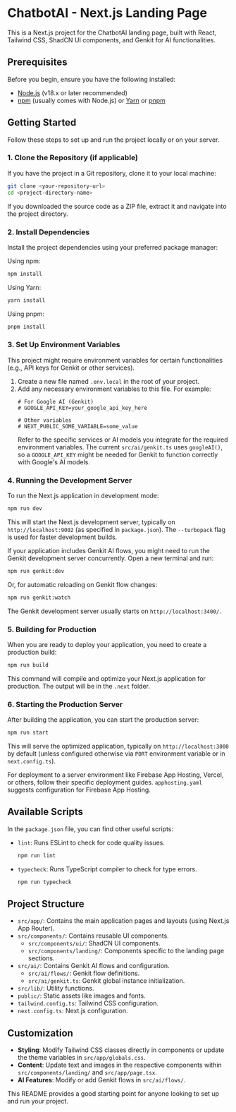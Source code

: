 
# ChatbotAI - Next.js Landing Page

This is a Next.js project for the ChatbotAI landing page, built with React, Tailwind CSS, ShadCN UI components, and Genkit for AI functionalities.

## Prerequisites

Before you begin, ensure you have the following installed:
*   [Node.js](https://nodejs.org/) (v18.x or later recommended)
*   [npm](https://www.npmjs.com/) (usually comes with Node.js) or [Yarn](https://yarnpkg.com/) or [pnpm](https://pnpm.io/)

## Getting Started

Follow these steps to set up and run the project locally or on your server.

### 1. Clone the Repository (if applicable)

If you have the project in a Git repository, clone it to your local machine:
```bash
git clone <your-repository-url>
cd <project-directory-name>
```
If you downloaded the source code as a ZIP file, extract it and navigate into the project directory.

### 2. Install Dependencies

Install the project dependencies using your preferred package manager:

Using npm:
```bash
npm install
```

Using Yarn:
```bash
yarn install
```

Using pnpm:
```bash
pnpm install
```

### 3. Set Up Environment Variables

This project might require environment variables for certain functionalities (e.g., API keys for Genkit or other services).
1.  Create a new file named `.env.local` in the root of your project.
2.  Add any necessary environment variables to this file. For example:
    ```env
    # For Google AI (Genkit)
    # GOOGLE_API_KEY=your_google_api_key_here

    # Other variables
    # NEXT_PUBLIC_SOME_VARIABLE=some_value
    ```
    Refer to the specific services or AI models you integrate for the required environment variables. The current `src/ai/genkit.ts` uses `googleAI()`, so a `GOOGLE_API_KEY` might be needed for Genkit to function correctly with Google's AI models.

### 4. Running the Development Server

To run the Next.js application in development mode:
```bash
npm run dev
```
This will start the Next.js development server, typically on `http://localhost:9002` (as specified in `package.json`). The `--turbopack` flag is used for faster development builds.

If your application includes Genkit AI flows, you might need to run the Genkit development server concurrently. Open a new terminal and run:
```bash
npm run genkit:dev
```
Or, for automatic reloading on Genkit flow changes:
```bash
npm run genkit:watch
```
The Genkit development server usually starts on `http://localhost:3400/`.

### 5. Building for Production

When you are ready to deploy your application, you need to create a production build:
```bash
npm run build
```
This command will compile and optimize your Next.js application for production. The output will be in the `.next` folder.

### 6. Starting the Production Server

After building the application, you can start the production server:
```bash
npm run start
```
This will serve the optimized application, typically on `http://localhost:3000` by default (unless configured otherwise via `PORT` environment variable or in `next.config.ts`).

For deployment to a server environment like Firebase App Hosting, Vercel, or others, follow their specific deployment guides. `apphosting.yaml` suggests configuration for Firebase App Hosting.

## Available Scripts

In the `package.json` file, you can find other useful scripts:
*   `lint`: Runs ESLint to check for code quality issues.
    ```bash
    npm run lint
    ```
*   `typecheck`: Runs TypeScript compiler to check for type errors.
    ```bash
    npm run typecheck
    ```

## Project Structure

*   `src/app/`: Contains the main application pages and layouts (using Next.js App Router).
*   `src/components/`: Contains reusable UI components.
    *   `src/components/ui/`: ShadCN UI components.
    *   `src/components/landing/`: Components specific to the landing page sections.
*   `src/ai/`: Contains Genkit AI flows and configuration.
    *   `src/ai/flows/`: Genkit flow definitions.
    *   `src/ai/genkit.ts`: Genkit global instance initialization.
*   `src/lib/`: Utility functions.
*   `public/`: Static assets like images and fonts.
*   `tailwind.config.ts`: Tailwind CSS configuration.
*   `next.config.ts`: Next.js configuration.

## Customization

*   **Styling**: Modify Tailwind CSS classes directly in components or update the theme variables in `src/app/globals.css`.
*   **Content**: Update text and images in the respective components within `src/components/landing/` and `src/app/page.tsx`.
*   **AI Features**: Modify or add Genkit flows in `src/ai/flows/`.

This README provides a good starting point for anyone looking to set up and run your project.
